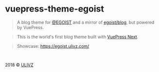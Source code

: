 # vuepress-theme-egoist

> A blog theme for [@EGOIST](https://github.com/egoist) and a mirror of [egoist/blog](https://github.com/egoist/blog), but powered by VuePress.

> This is the world's first blog theme built with [VuePress Next](https://github.com/vuejs/vuepress/pull/815).

> Showcase: https://egoist.ulivz.com/

<br>

2018 © [ULIVZ](https://github.com/ULIVZ)

